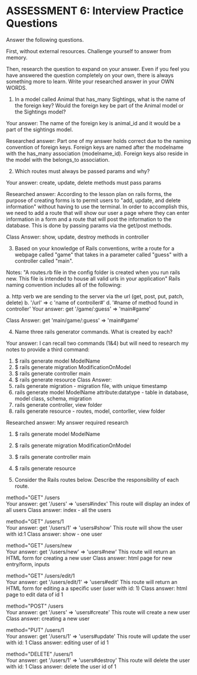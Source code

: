 # ASSESSMENT 6: Interview Practice Questions
Answer the following questions.

First, without external resources. Challenge yourself to answer from memory.

Then, research the question to expand on your answer. Even if you feel you have answered the question completely on your own, there is always something more to learn. Write your researched answer in your OWN WORDS.

1. In a model called Animal that has_many Sightings, what is the name of the foreign key? Would the foreign key be part of the Animal model or the Sightings model?

  Your answer: The name of the foreign key is animal_id and it would be a part of the sightings model.

  Researched answer: Part one of my answer holds correct due to the naming convention of foreign keys. Foreign keys are named after the modelname with the has_many association (modelname_id). Foreign keys also reside in the model with the belongs_to association. 


2. Which routes must always be passed params and why?

  Your answer: create, update, delete methods must pass params

  Researched answer: According to the lesson plan on rails forms, the purpose of creating forms is to permit users to "add, update, and delete information" without having to use the terminal. In order to accomplish this, we need to add a route that will show our user a page where they can enter information in a form and a route that will post the information to the database. This is done by passing params via the get/post methods. 

  Class Answer: show, update, destroy methods in controller



3. Based on your knowledge of Rails conventions, write a route for a webpage called "game" that takes in a parameter called "guess" with a controller called "main".

Notes: "A routes.rb file in the config folder is created when you run rails new. This file is intended to house all valid urls in your application"
Rails naming convention includes all of the following:

a.  http verb we are sending to the server via the url (get, post, put, patch, delete)
b.  '/url'
      =>
c   'name of controller#'
d.  '#name of method found in controller' 
  Your answer: 
  get '/game/:guess' => 'main#game'
  
  Class Answer: get 'main/game/:guess' => 'main#game'



4. Name three rails generator commands. What is created by each?

  Your answer: I can recall two commands (1&4) but will need to research my notes to provide a third command:
  1. $ rails generate model ModelName
  2. $ rails generate migration ModificationOnModel
  3. $ rails generate controller main
  4. $ rails generate resource
  Class Answer: 
  1. rails generate migration 
    - migration file, with unique timestamp
  2. rails generate model ModelName attribute:datatype 
    - table in database, model class, schema, migration
  3. rails generate controller, view folder
  4. rails generate resource 
    - routes, model, contorller, view folder

  Researched answer: My answer required research
  1. $ rails generate model ModelName
  2. $ rails generate migration ModificationOnModel
  3. $ rails generate controller main
  4. $ rails generate resource


5. Consider the Rails routes below. Describe the responsibility of each route.

method="GET"    /users           
Your answer: get '/users' => 'users#index'
This route will display an index of all users
Class answer: index - all the users     

method="GET"    /users/1         
Your answer: get '/users/1' => 'users#show'
This route will show the user with id:1 
Class answer: show - one user

method="GET"    /users/new       
Your answer: get '/users/new' => 'users#new'
This route will return an HTML form for creating a new user
Class answer: html page for new entry/form, inputs

method="GET"    /users/edit/1    
Your answer: get '/users/edit/1' => 'users#edit'
This route will return an HTML form for editing a a specific user (user with id: 1)
Class answer: html page to edit data of id 1

method="POST"   /users        
Your answer: get '/users' => 'users#create'
This route will create a new user
Class answer: creating a new user

method="PUT"    /users/1          
Your answer: get '/users/1' => 'users#update'
This route will update the user with id: 1
Class answer: editing user of id 1

method="DELETE" /users/1      
Your answer: get '/users/1' => 'users#destroy'
This route will delete the user with id: 1
Class answer: delete the user id of 1